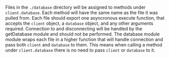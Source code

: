 Files in the `./database` directory will be assigned to methods under `client.database`. 
Each method will have the same name as the file it was pulled from.
Each file should export one asyncronous execute function, that accepts the `client` object, a `database` object, and any other arguments required.
Connection to and disconnecting will be handled by the getDatabase module and should not be performed.
The database module module wraps each file in a higher function that will handle connection and pass both `client` and `database` to them. This means when calling a method under `client.database` there is no need to pass `client` or `database` to it.
